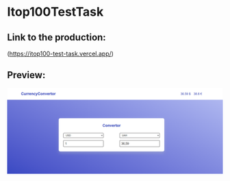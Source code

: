 # Itop100TestTask

## Link to the production:
(https://itop100-test-task.vercel.app/)

## Preview:
![Preview img](./src/assets/preview.png)
